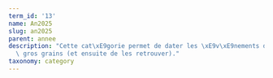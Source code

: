 ```yaml
---
term_id: '13'
name: An2025
slug: an2025
parent: annee
description: "Cette cat\xE9gorie permet de dater les \xE9v\xE9nements de 2025 \xE0\
  \ gros grains (et ensuite de les retrouver)."
taxonomy: category
---
```


